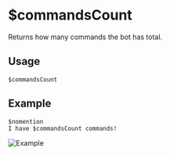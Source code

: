 # $commandsCount
Returns how many commands the bot has total.

## Usage
```
$commandsCount
```

## Example
```
$nomention
I have $commandsCount commands!
```
![Example](https://user-images.githubusercontent.com/69215413/122652832-f54acf00-d10e-11eb-8d26-e9a6f31c739a.png)
